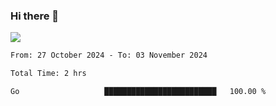 ### Hi there 👋️

![](https://komarev.com/ghpvc/?username=Loner1024)

<!--START_SECTION:waka-->

```txt
From: 27 October 2024 - To: 03 November 2024

Total Time: 2 hrs

Go                   █████████████████████████   100.00 %
```

<!--END_SECTION:waka-->



